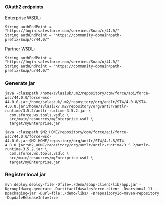 #### OAuth2 endpoints

Enterprise WSDL:

    String authEndPoint = "https://login.salesforce.com/services/Soap/c/44.0/"
    String authEndPoint = "https://community-domain/path-prefix/Soap/c/44.0/"

Partner WSDL:

    String authEndPoint = "https://login.salesforce.com/services/Soap/u/44.0/"
    String authEndPoint = "https://community-domain/path-prefix/Soap/u/44.0/"


### Generate jar

    java -classpath /home/svlasiuk/.m2/repository/com/force/api/force-wsc/44.0.0/force-wsc-44.0.0.jar:/home/svlasiuk/.m2/repository/org/antlr/ST4/4.0.8/ST4-4.0.8.jar:/home/svlasiuk/.m2/repository/org/antlr/antlr-runtime/3.5.2/antlr-runtime-3.5.2.jar \
      com.sforce.ws.tools.wsdlc \
      src/main/resources/myEnterprise.wsdl \
      target/myEnterprise.jar

    java -classpath $M2_HOME/repository/com/force/api/force-wsc/44.0.0/force-wsc-44.0.0.jar:$M2_HOME/repository/org/antlr/ST4/4.0.8/ST4-4.0.8.jar:$M2_HOME/repository/org/antlr/antlr-runtime/3.5.2/antlr-runtime-3.5.2.jar \
      com.sforce.ws.tools.wsdlc \
      src/main/resources/myEnterprise.wsdl \
      target/myEnterprise.jar

### Register local jar

    mvn deploy:deploy-file -Dfile=./demo/soap-client/lib/app.jar -DgroupId=org.generate -DartifactId=salesforce-client -Dversion=1.11 -Dpackaging=jar -Durl=file:./demo/libs/ -DrepositoryId=maven-repository -DupdateReleaseInfo=true

